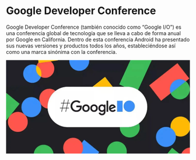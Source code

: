 # Google Developer Conference

Google Developer Conference (también conocido como “Google I/O”) es una conferencia global de tecnología que se lleva a cabo de forma anual por Google en California. Dentro de esta conferencia Android ha presentado sus nuevas versiones y productos todos los años, estableciéndose así como una marca sinónima con la conferencia.

![alt text](Google.webp)